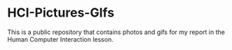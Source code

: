 # HCI-Pictures-GIfs
This is a public repository that contains photos and gifs for my report in the Human Computer Interaction lesson. 
